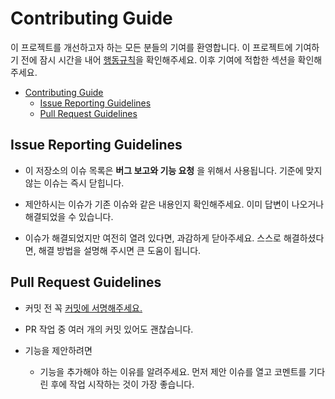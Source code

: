 

# Contributing Guide

이 프로젝트를 개선하고자 하는 모든 분들의 기여를 환영합니다. 이 프로젝트에 기여하기 전에 잠시 시간을 내어 [행동규칙](CODE_OF_CONDUCT.md)을 확인해주세요. 이후 기여에 적합한 섹션을 확인해 주세요.

- [Contributing Guide](#contributing-guide)
  - [Issue Reporting Guidelines](#issue-reporting-guidelines)
  - [Pull Request Guidelines](#pull-request-guidelines)


## Issue Reporting Guidelines

- 이 저장소의 이슈 목록은 **버그 보고와 기능 요청** 을 위해서 사용됩니다. 기준에 맞지 않는 이슈는 즉시 닫힙니다.

- 제안하시는 이슈가 기존 이슈와 같은 내용인지 확인해주세요. 이미 답변이 나오거나 해결되었을 수 있습니다.

- 이슈가 해결되었지만 여전히 열려 있다면, 과감하게 닫아주세요. 스스로 해결하셨다면, 해결 방법을 설명해 주시면 큰 도움이 됩니다.

## Pull Request Guidelines

- 커밋 전 꼭 [커밋에 서명해주세요.](https://docs.github.com/en/authentication/managing-commit-signature-verification/signing-commits)

- PR 작업 중 여러 개의 커밋 있어도 괜찮습니다.

- 기능을 제안하려면
  - 기능을 추가해야 하는 이유를 알려주세요. 먼저 제안 이슈를 열고 코멘트를 기다린 후에 작업 시작하는 것이 가장 좋습니다.

